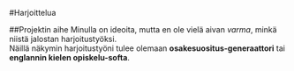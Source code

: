 #Harjoittelua

##Projektin aihe
Minulla on ideoita, mutta en ole vielä aivan *varma*, minkä niistä jalostan harjoitustyöksi.</br>
Näillä näkymin harjoitustyöni tulee olemaan **osakesuositus-generaattori** tai **englannin kielen opiskelu-softa**.
